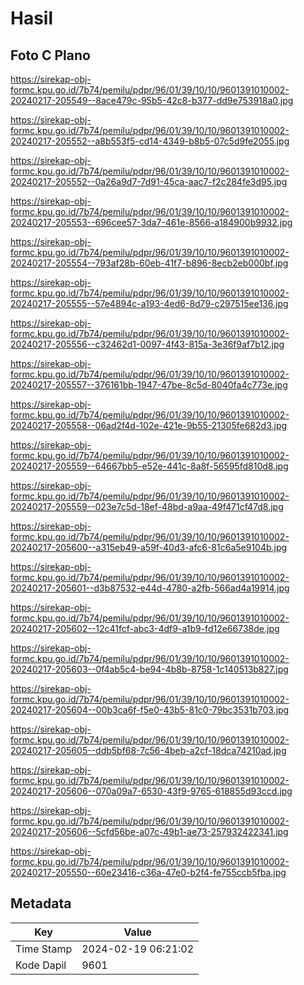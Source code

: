 # Hasil

## Foto C Plano

https://sirekap-obj-formc.kpu.go.id/7b74/pemilu/pdpr/96/01/39/10/10/9601391010002-20240217-205549--8ace479c-95b5-42c8-b377-dd9e753918a0.jpg

https://sirekap-obj-formc.kpu.go.id/7b74/pemilu/pdpr/96/01/39/10/10/9601391010002-20240217-205552--a8b553f5-cd14-4349-b8b5-07c5d9fe2055.jpg

https://sirekap-obj-formc.kpu.go.id/7b74/pemilu/pdpr/96/01/39/10/10/9601391010002-20240217-205552--0a26a9d7-7d91-45ca-aac7-f2c284fe3d95.jpg

https://sirekap-obj-formc.kpu.go.id/7b74/pemilu/pdpr/96/01/39/10/10/9601391010002-20240217-205553--696cee57-3da7-461e-8566-a184900b9932.jpg

https://sirekap-obj-formc.kpu.go.id/7b74/pemilu/pdpr/96/01/39/10/10/9601391010002-20240217-205554--793af28b-60eb-41f7-b896-8ecb2eb000bf.jpg

https://sirekap-obj-formc.kpu.go.id/7b74/pemilu/pdpr/96/01/39/10/10/9601391010002-20240217-205555--57e4894c-a193-4ed6-8d79-c297515ee136.jpg

https://sirekap-obj-formc.kpu.go.id/7b74/pemilu/pdpr/96/01/39/10/10/9601391010002-20240217-205556--c32462d1-0097-4f43-815a-3e36f9af7b12.jpg

https://sirekap-obj-formc.kpu.go.id/7b74/pemilu/pdpr/96/01/39/10/10/9601391010002-20240217-205557--376161bb-1947-47be-8c5d-8040fa4c773e.jpg

https://sirekap-obj-formc.kpu.go.id/7b74/pemilu/pdpr/96/01/39/10/10/9601391010002-20240217-205558--06ad2f4d-102e-421e-9b55-21305fe682d3.jpg

https://sirekap-obj-formc.kpu.go.id/7b74/pemilu/pdpr/96/01/39/10/10/9601391010002-20240217-205559--64667bb5-e52e-441c-8a8f-56595fd810d8.jpg

https://sirekap-obj-formc.kpu.go.id/7b74/pemilu/pdpr/96/01/39/10/10/9601391010002-20240217-205559--023e7c5d-18ef-48bd-a9aa-49f471cf47d8.jpg

https://sirekap-obj-formc.kpu.go.id/7b74/pemilu/pdpr/96/01/39/10/10/9601391010002-20240217-205600--a315eb49-a59f-40d3-afc6-81c6a5e9104b.jpg

https://sirekap-obj-formc.kpu.go.id/7b74/pemilu/pdpr/96/01/39/10/10/9601391010002-20240217-205601--d3b87532-e44d-4780-a2fb-566ad4a19914.jpg

https://sirekap-obj-formc.kpu.go.id/7b74/pemilu/pdpr/96/01/39/10/10/9601391010002-20240217-205602--12c41fcf-abc3-4df9-a1b9-fd12e66738de.jpg

https://sirekap-obj-formc.kpu.go.id/7b74/pemilu/pdpr/96/01/39/10/10/9601391010002-20240217-205603--0f4ab5c4-be94-4b8b-8758-1c140513b827.jpg

https://sirekap-obj-formc.kpu.go.id/7b74/pemilu/pdpr/96/01/39/10/10/9601391010002-20240217-205604--00b3ca6f-f5e0-43b5-81c0-79bc3531b703.jpg

https://sirekap-obj-formc.kpu.go.id/7b74/pemilu/pdpr/96/01/39/10/10/9601391010002-20240217-205605--ddb5bf68-7c56-4beb-a2cf-18dca74210ad.jpg

https://sirekap-obj-formc.kpu.go.id/7b74/pemilu/pdpr/96/01/39/10/10/9601391010002-20240217-205606--070a09a7-6530-43f9-9765-618855d93ccd.jpg

https://sirekap-obj-formc.kpu.go.id/7b74/pemilu/pdpr/96/01/39/10/10/9601391010002-20240217-205606--5cfd56be-a07c-49b1-ae73-257932422341.jpg

https://sirekap-obj-formc.kpu.go.id/7b74/pemilu/pdpr/96/01/39/10/10/9601391010002-20240217-205550--60e23416-c36a-47e0-b2f4-fe755ccb5fba.jpg


## Metadata

| Key        | Value               |
| ---------- | ------------------- |
| Time Stamp | 2024-02-19 06:21:02 |
| Kode Dapil | 9601                |



